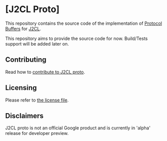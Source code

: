 # [J2CL Proto]

This repository contains the source code of the implementation of
[Protocol Buffers](https://developers.google.com/protocol-buffers)
for [J2CL](http://j2cl.io).

This repository aims to provide the source code for now. Build/Tests support
will be added later on.

Contributing
------------
Read how to [contribute to J2CL proto](CONTRIBUTING.md).

Licensing
---------
Please refer to [the license file](LICENSE).

Disclaimers
-----------
J2CL proto is not an official Google product and is currently in 'alpha' release for developer preview.
